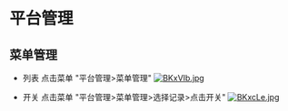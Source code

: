 # 平台管理

## 菜单管理

* 列表 点击菜单 "平台管理>菜单管理"
[![BKxVIb.jpg](https://v1.ax1x.com/2022/10/14/BKxVIb.jpg)](https://x.imgtu.com/i/BKxVIb)

* 开关 点击菜单 "平台管理>菜单管理>选择记录>点击开关"
[![BKxcLe.jpg](https://v1.ax1x.com/2022/10/14/BKxcLe.jpg)](https://x.imgtu.com/i/BKxcLe)
